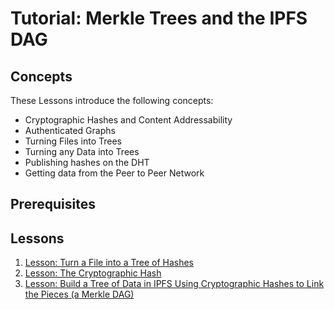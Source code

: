 # Tutorial: Merkle Trees and the IPFS DAG

## Concepts
These Lessons introduce the following concepts:
* Cryptographic Hashes and Content Addressability
* Authenticated Graphs
* Turning Files into Trees
* Turning any Data into Trees
* Publishing hashes on the DHT
* Getting data from the Peer to Peer Network

## Prerequisites

## Lessons
1. [Lesson: Turn a File into a Tree of Hashes](/ipfs-dag/lessons/files-as-dags.md)
2. [Lesson: The Cryptographic Hash](/ipfs-dag/lessons/crypto-hash.md)
3. [Lesson: Build a Tree of Data in IPFS Using Cryptographic Hashes to Link the Pieces (a Merkle DAG)](/ipfs-dag/lessons/blocks-from-scratch.md)

